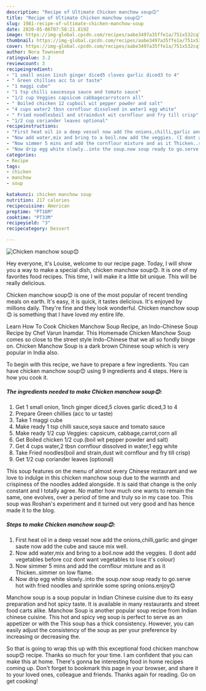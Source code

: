 ```yaml
---
description: "Recipe of Ultimate Chicken manchow soup😊"
title: "Recipe of Ultimate Chicken manchow soup😊"
slug: 1981-recipe-of-ultimate-chicken-manchow-soup
date: 2020-05-06T07:58:21.819Z
image: https://img-global.cpcdn.com/recipes/aabe3497a35ffe1a/751x532cq70/chicken-manchow-soup😊-recipe-main-photo.jpg
thumbnail: https://img-global.cpcdn.com/recipes/aabe3497a35ffe1a/751x532cq70/chicken-manchow-soup😊-recipe-main-photo.jpg
cover: https://img-global.cpcdn.com/recipes/aabe3497a35ffe1a/751x532cq70/chicken-manchow-soup😊-recipe-main-photo.jpg
author: Nora Townsend
ratingvalue: 3.2
reviewcount: 3
recipeingredient:
- "1 small onion 1inch ginger diced5 cloves garlic diced3 to 4"
- " Green chillies acc to ur taste"
- "1 maggi cube"
- "1 tsp chilli saucesoya sauce and tomato sauce"
- "1/2 cup Veggies capsicum cabbagecarrotcorn all"
- " Boiled chicken 12 cupboil wit pepper powder and salt"
- "4 cups water2 tbsn cornflour dissolved in water1 egg white"
- " Fried noodlesboil and straindust wit cornflour and fry till crisp"
- "1/2 cup coriander leaves optional"
recipeinstructions:
- "First heat oil in a deep vessel now add the onions,chilli,garlic and ginger saute now add the cube and sauce mix well."
- "Now add water,mix and bring to a boil.now add the veggies. (I dont add vegetables before coz dont want vegetables to lose it&#39;s colour)"
- "Now simmer 5 mins and add the cornflour mixture and as it Thicken..simmer on low flame."
- "Now drip egg white slowly..into the soup.now soup ready to go.serve hot with fried noodles and sprinkle some spring onions.enjoy😊"
categories:
- Recipe
tags:
- chicken
- manchow
- soup

katakunci: chicken manchow soup 
nutrition: 217 calories
recipecuisine: American
preptime: "PT16M"
cooktime: "PT33M"
recipeyield: "3"
recipecategory: Dessert

---
```



![Chicken manchow soup😊](https://img-global.cpcdn.com/recipes/aabe3497a35ffe1a/751x532cq70/chicken-manchow-soup😊-recipe-main-photo.jpg)

Hey everyone, it's Louise, welcome to our recipe page. Today, I will show you a way to make a special dish, chicken manchow soup😊. It is one of my favorites food recipes. This time, I will make it a little bit unique. This will be really delicious.

Chicken manchow soup😊 is one of the most popular of recent trending meals on earth. It's easy, it is quick, it tastes delicious. It's enjoyed by millions daily. They're fine and they look wonderful. Chicken manchow soup😊 is something that I have loved my entire life.

Learn How To Cook Chicken Manchow Soup Recipe, an Indo-Chinese Soup Recipe by Chef Varun Inamdar. This Homemade Chicken Manchow Soup comes so close to the street style Indo-Chinese that we all so fondly binge on. Chicken Manchow Soup is a dark brown Chinese soup which is very popular in India also.


To begin with this recipe, we have to prepare a few ingredients. You can have chicken manchow soup😊 using 9 ingredients and 4 steps. Here is how you cook it.

<!--inarticleads1-->

##### The ingredients needed to make Chicken manchow soup😊:

1. Get 1 small onion, 1inch ginger diced,5 cloves garlic diced,3 to 4
1. Prepare  Green chillies (acc to ur taste)
1. Take 1 maggi cube
1. Make ready 1 tsp chilli sauce,soya sauce and tomato sauce
1. Make ready 1/2 cup Veggies: capsicum, cabbage,carrot,corn all
1. Get  Boiled chicken 1/2 cup.(boil wit pepper powder and salt)
1. Get 4 cups water,2 tbsn cornflour dissolved in water,1 egg white
1. Take  Fried noodles(boil and strain,dust wit cornflour and fry till crisp)
1. Get 1/2 cup coriander leaves (optional)


This soup features on the menu of almost every Chinese restaurant and we love to indulge in this chicken manchow soup due to the warmth and crispiness of the noodles added alongside. It is said that change is the only constant and I totally agree. No matter how much one wants to remain the same, one evolves, over a period of time and truly so in my case too. This soup was Roshan&#39;s experiment and it turned out very good and has hence made it to the blog. 

<!--inarticleads2-->

##### Steps to make Chicken manchow soup😊:

1. First heat oil in a deep vessel now add the onions,chilli,garlic and ginger saute now add the cube and sauce mix well.
1. Now add water,mix and bring to a boil.now add the veggies. (I dont add vegetables before coz dont want vegetables to lose it&#39;s colour)
1. Now simmer 5 mins and add the cornflour mixture and as it Thicken..simmer on low flame.
1. Now drip egg white slowly..into the soup.now soup ready to go.serve hot with fried noodles and sprinkle some spring onions.enjoy😊


Manchow soup is a soup popular in Indian Chinese cuisine due to its easy preparation and hot spicy taste. It is available in many restaurants and street food carts alike. Manchow Soup is another popular soup recipe from Indian chinese cuisine. This hot and spicy veg soup is perfect to serve as an appetizer or with the This soup has a thick consistency. However, you can easily adjust the consistency of the soup as per your preference by increasing or decreasing the. 

So that is going to wrap this up with this exceptional food chicken manchow soup😊 recipe. Thanks so much for your time. I am confident that you can make this at home. There's gonna be interesting food in home recipes coming up. Don't forget to bookmark this page in your browser, and share it to your loved ones, colleague and friends. Thanks again for reading. Go on get cooking!
